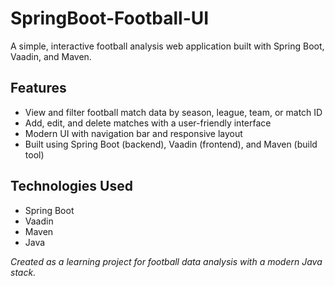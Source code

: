 # SpringBoot-Football-UI
 A simple, interactive football analysis web application built with Spring Boot, Vaadin, and Maven.

## Features
- View and filter football match data by season, league, team, or match ID
- Add, edit, and delete matches with a user-friendly interface
- Modern UI with navigation bar and responsive layout
- Built using Spring Boot (backend), Vaadin (frontend), and Maven (build tool)
  
## Technologies Used
- Spring Boot
- Vaadin
- Maven
- Java

*Created as a learning project for football data analysis with a modern Java stack.*
